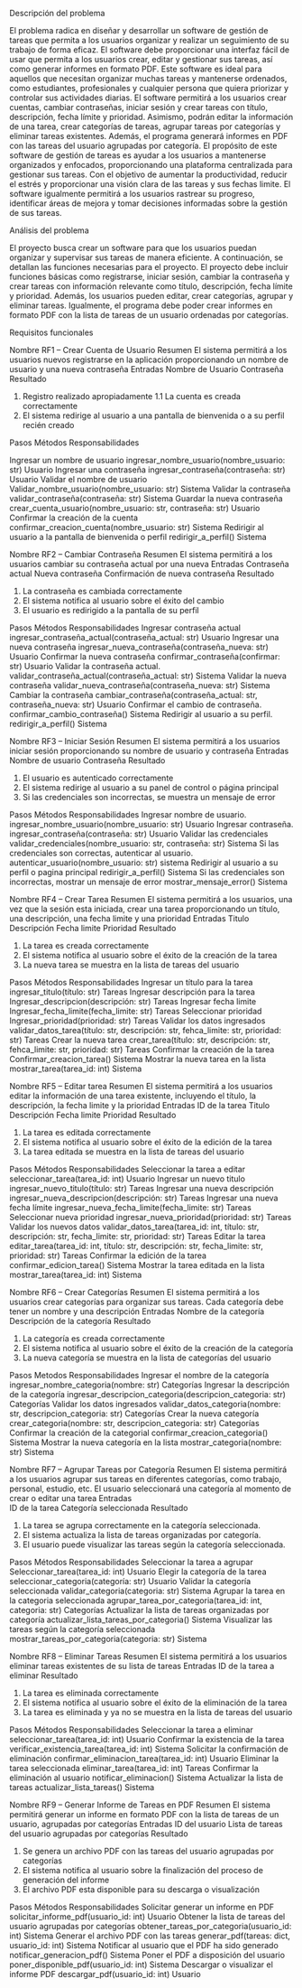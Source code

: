 Descripción del problema

El problema radica en diseñar y desarrollar un software de gestión de tareas que permita a los usuarios organizar y realizar un seguimiento de su trabajo de forma eficaz. El software debe proporcionar una interfaz fácil de usar que permita a los usuarios crear, editar y gestionar sus tareas, así como generar informes en formato PDF. Este software es ideal para aquellos que necesitan organizar muchas tareas y mantenerse ordenados, como estudiantes, profesionales y cualquier persona que quiera priorizar y controlar sus actividades diarias. El software permitirá a los usuarios crear cuentas, cambiar contraseñas, iniciar sesión y crear tareas con título, descripción, fecha límite y prioridad. Asimismo, podrán editar la información de una tarea, crear categorías de tareas, agrupar tareas por categorías y eliminar tareas existentes. Además, el programa generará informes en PDF con las tareas del usuario agrupadas por categoría.
El propósito de este software de gestión de tareas es ayudar a los usuarios a mantenerse organizados y enfocados, proporcionando una plataforma centralizada para gestionar sus tareas. Con el objetivo de aumentar la productividad, reducir el estrés y proporcionar una visión clara de las tareas y sus fechas limite. El software igualmente permitirá a los usuarios rastrear su progreso, identificar áreas de mejora y tomar decisiones informadas sobre la gestión de sus tareas.


Análisis del problema

El proyecto busca crear un software para que los usuarios puedan organizar y supervisar sus tareas de manera eficiente. A continuación, se detallan las funciones necesarias para el proyecto. El proyecto debe incluir funciones básicas como registrarse, iniciar sesión, cambiar la contraseña y crear tareas con información relevante como título, descripción, fecha límite y prioridad. Además, los usuarios pueden editar, crear categorías, agrupar y eliminar tareas. Igualmente, el programa debe poder crear informes en formato PDF con la lista de tareas de un usuario ordenadas por categorías.


Requisitos funcionales


Nombre	RF1 – Crear Cuenta de Usuario
Resumen	El sistema permitirá a los usuarios nuevos registrarse en la aplicación proporcionando un nombre de usuario y una nueva contraseña
Entradas
Nombre de Usuario
Contraseña
Resultado	
1.	Registro realizado apropiadamente
1.1 La cuenta es creada correctamente
2.	El sistema redirige al usuario a una pantalla de bienvenida o a su perfil recién creado

Pasos	Métodos	Responsabilidades

Ingresar un nombre de usuario	ingresar_nombre_usuario(nombre_usuario: str)	Usuario
Ingresar una contraseña	ingresar_contraseña(contraseña: str)	Usuario
Validar el nombre de usuario	Validar_nombre_usuario(nombre_usuario: str)	Sistema
Validar la contraseña	validar_contraseña(contraseña: str)	Sistema
Guardar la nueva contraseña	crear_cuenta_usuario(nombre_usuario: str, contraseña: str)	Usuario
Confirmar la creación de la cuenta	confirmar_creacion_cuenta(nombre_usuario: str)	Sistema
Redirigir al usuario a la pantalla de bienvenida o perfil	redirigir_a_perfil()	Sistema


Nombre	RF2 – Cambiar Contraseña
Resumen	El sistema permitirá a los usuarios cambiar su contraseña actual por una nueva
Entradas
Contraseña actual
Nueva contraseña
Confirmación de nueva contraseña
Resultado	
1.	La contraseña es cambiada correctamente
2.	El sistema notifica al usuario sobre el éxito del cambio 
3.	El usuario es redirigido a la pantalla de su perfil

Pasos	Métodos	Responsabilidades
Ingresar contraseña actual	ingresar_contraseña_actual(contraseña_actual: str)	Usuario
Ingresar una nueva contraseña	ingresar_nueva_contraseña(contraseña_nueva: str)	Usuario
Confirmar la nueva contraseña	confirmar_contraseña(confirmar: str)	Usuario
Validar la contraseña actual.	validar_contraseña_actual(contraseña_actual: str)	Sistema
Validar la nueva contraseña	validar_nueva_contraseña(contraseña_nueva: str)	Sistema
Cambiar la contraseña	cambiar_contraseña(contraseña_actual: str, contraseña_nueva: str)	Usuario
Confirmar el cambio de contraseña.	confirmar_cambio_contraseña()	Sistema
Redirigir al usuario a su perfil.	redirigir_a_perfil()	Sistema


Nombre	RF3 – Iniciar Sesión 
Resumen	El sistema permitirá a los usuarios iniciar sesión proporcionando su nombre de usuario y contraseña
Entradas
Nombre de usuario 
Contraseña
Resultado	
1.	El usuario es autenticado correctamente
2.	El sistema redirige al usuario a su panel de control o página principal
3.	Si las credenciales son incorrectas, se muestra un mensaje de error


Pasos	Métodos	Responsabilidades
Ingresar nombre de usuario.	ingresar_nombre_usuario(nombre_usuario: str)	Usuario
Ingresar contraseña.	ingresar_contraseña(contraseña: str)	Usuario
Validar las credenciales	validar_credenciales(nombre_usuario: str, contraseña: str)	Sistema
Si las credenciales son correctas, autenticar al usuario.	autenticar_usuario(nombre_usuario: str)	sistema
Redirigir al usuario a su perfil o pagina principal	redirigir_a_perfil()	Sistema
Si las credenciales son incorrectas, mostrar un mensaje de error	mostrar_mensaje_error()	Sistema


Nombre	RF4 – Crear Tarea 
Resumen	El sistema permitirá a los usuarios, una vez que la sesión esta iniciada, crear una tarea proporcionando un título, una descripción, una fecha limite y una prioridad
Entradas
Titulo
Descripción
Fecha limite
Prioridad
Resultado	
1.	La tarea es creada correctamente
2.	El sistema notifica al usuario sobre el éxito de la creación de la tarea
3.	La nueva tarea se muestra en la lista de tareas del usuario 

Pasos	Métodos	Responsabilidades
Ingresar un título para la tarea	ingresar_titulo(título: str)	Tareas
Ingresar descripción para la tarea	Ingresar_descripcion(descripción: str)	Tareas
Ingresar fecha limite	Ingresar_fecha_limite(fecha_limite: str)	Tareas
Seleccionar prioridad	Ingresar_prioridad(prioridad: str)	Tareas
Validar los datos ingresados	validar_datos_tarea(título: str, descripción: str, fehca_limite: str, prioridad: str)	Tareas
Crear la nueva tarea	crear_tarea(título: str, descripción: str, fehca_limite: str, prioridad: str)	Tareas
Confirmar la creación de la tarea	Confirmar_creacion_tarea()	Sistema
Mostrar la nueva tarea en la lista	mostrar_tarea(tarea_id: int)	Sistema


Nombre	RF5 – Editar tarea 
Resumen	El sistema permitirá a los usuarios editar la información de una tarea existente, incluyendo el título, la descripción, la fecha limite y la prioridad
Entradas
ID de la tarea
Titulo
Descripción
Fecha limite
Prioridad 
Resultado	
1.	La tarea es editada correctamente
2.	El sistema notifica al usuario sobre el éxito de la edición de la tarea
3.	La tarea editada se muestra en la lista de tareas del usuario 

Pasos	Métodos	Responsabilidades
Seleccionar la tarea a editar	seleccionar_tarea(tarea_id: int)	Usuario
Ingresar un nuevo titulo	ingresar_nuevo_titulo(título: str)	Tareas
Ingresar una nueva descripción	ingresar_nueva_descripcion(descripción: str)	Tareas
Ingresar una nueva fecha límite	ingresar_nueva_fecha_limite(fecha_limite: str)	Tareas
Seleccionar nueva prioridad	ingresar_nueva_prioridad(prioridad: str)	Tareas
Validar los nuevos datos	validar_datos_tarea(tarea_id: int, título: str, descripción: str, fecha_limite: str, prioridad: str)	Tareas
Editar la tarea	editar_tarea(tarea_id: int, título: str, descripción: str, fecha_limite: str, prioridad: str)	Tareas
Confirmar la edición de la tarea	confirmar_edicion_tarea()	Sistema
Mostrar la tarea editada en la lista	mostrar_tarea(tarea_id: int)	Sistema


Nombre	RF6 – Crear Categorías 
Resumen	El sistema permitirá a los usuarios crear categorías para organizar sus tareas. Cada categoría debe tener un nombre y una descripción 
Entradas
Nombre de la categoría
Descripción de la categoría 
Resultado	
1.	La categoría es creada correctamente
2.	El sistema notifica al usuario sobre el éxito de la creación de la categoría
3.	La nueva categoría se muestra en la lista de categorías del usuario 

Pasos	Metodos	Responsabilidades
Ingresar el nombre de la categoría	ingresar_nombre_categoria(nombre: str)	Categorías
Ingresar la descripción de la categoría	ingresar_descripcion_categoria(descripcion_categoria: str)	Categorías
Validar los datos ingresados	validar_datos_categoria(nombre: str, descripcion_categoria: str)	Categorías
Crear la nueva categoría	crear_categoria(nombre: str, descripcion_categoria: str)	Categorías
Confirmar la creación de la categorial	confirmar_creacion_categoria()	Sistema
Mostrar la nueva categoría en la lista	mostrar_categoria(nombre: str)	Sistema


Nombre	RF7 – Agrupar Tareas por Categoría
Resumen	El sistema permitirá a los usuarios agrupar sus tareas en diferentes categorías, como trabajo, personal, estudio, etc. El usuario seleccionará una categoría al momento de crear o editar una tarea
Entradas	
ID de la tarea
Categoría seleccionada
Resultado	
1.	 La tarea se agrupa correctamente en la categoría seleccionada.
2.	 El sistema actualiza la lista de tareas organizadas por categoría. 
3.	 El usuario puede visualizar las tareas según la categoría seleccionada.

Pasos	Métodos	Responsabilidades
Seleccionar la tarea a agrupar	Seleccionar_tarea(tarea_id: int)	Usuario
Elegir la categoría de la tarea	seleccionar_categoria(categoría: str)	Usuario
Validar la categoría seleccionada	validar_categoria(categoria: str)	Sistema
Agrupar la tarea en la categoria seleccionada	agrupar_tarea_por_categoria(tarea_id: int, categoria: str)	Categorías
Actualizar la lista de tareas organizadas por categoría	actualizar_lista_tareas_por_categoria()	Sistema
Visualizar las tareas según la categoría seleccionada	mostrar_tareas_por_categoria(categoria: str)	Sistema


Nombre	RF8 – Eliminar Tareas
Resumen	El sistema permitirá a los usuarios eliminar tareas existentes de su lista de tareas
Entradas
ID de la tarea a eliminar
Resultado	
1.	La tarea es eliminada correctamente
2.	El sistema notifica al usuario sobre el éxito de la eliminación de la tarea
3.	La tarea es eliminada y ya no se muestra en la lista de tareas del usuario

Pasos	Métodos	Responsabilidades
Seleccionar la tarea a eliminar	seleccionar_tarea(tarea_id: int)	Usuario
Confirmar la existencia de la tarea	verificar_existencia_tarea(tarea_id: int)	Sistema
Solicitar la confirmación de eliminación	confirmar_eliminacion_tarea(tarea_id: int)	Usuario
Eliminar la tarea seleccionada	eliminar_tarea(tarea_id: int)	Tareas
Confirmar la eliminación al usuario	notificar_eliminacion()	Sistema
Actualizar la lista de tareas	actualizar_lista_tareas()	Sistema


Nombre	RF9 – Generar Informe de Tareas en PDF
Resumen	El sistema permitirá generar un informe en formato PDF con la lista de tareas de un usuario, agrupadas por categorías
Entradas
ID del usuario
Lista de tareas del usuario agrupadas por categorías
Resultado	
1. Se genera un archivo PDF con las tareas del usuario agrupadas por categorías
2.	El sistema notifica al usuario sobre la finalización del proceso de generación del informe
3.	El archivo PDF esta disponible para su descarga o visualización 

Pasos	Métodos	Responsabilidades
Solicitar generar un informe en PDF	solicitar_informe_pdf(usuario_id: int)	Usuario
Obtener la lista de tareas del usuario agrupadas por categorías	obtener_tareas_por_categoria(usuario_id: int)	Sistema
Generar el archivo PDF con las tareas	generar_pdf(tareas: dict, usuario_id: int)	Sistema
Notificar al usuario que el PDF ha sido generado	notificar_generacion_pdf()	Sistema
Poner el PDF a disposición del usuario	poner_disponible_pdf(usuario_id: int)		Sistema
Descargar o visualizar el informe PDF	descargar_pdf(usuario_id: int)	Usuario
